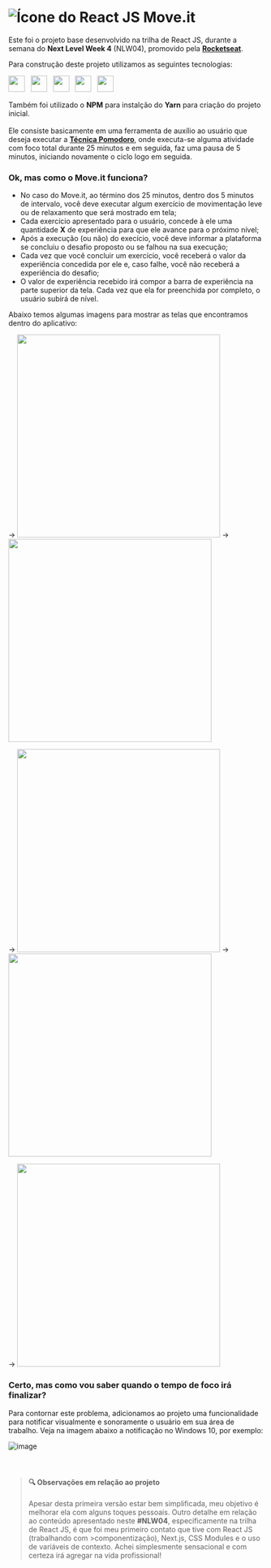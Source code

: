 # ![Ícone do React JS](https://user-images.githubusercontent.com/50239444/109434454-34d09c80-79f4-11eb-86b9-fe6a5a2172f7.png) Move.it

Este foi o projeto base desenvolvido na trilha de React JS, durante a semana do **Next Level Week 4** (NLW04), promovido pela [**Rocketseat**](https://rocketseat.com.br/).

Para construção deste projeto utilizamos as seguintes tecnologias:


<img src="https://user-images.githubusercontent.com/50239444/109435198-12408280-79f8-11eb-91a4-62776a456b06.png" width="32px" />&nbsp;&nbsp;&nbsp;<img src="https://user-images.githubusercontent.com/50239444/109435200-12d91900-79f8-11eb-9fcd-db237c28c72d.png" width="32px" />&nbsp;&nbsp;&nbsp;<img src="https://user-images.githubusercontent.com/50239444/109435201-1371af80-79f8-11eb-8920-c80c79a86bbe.png" width="32px" />&nbsp;&nbsp;&nbsp;<img src="https://user-images.githubusercontent.com/50239444/109435202-1371af80-79f8-11eb-9763-cc2fb8f2b236.png" width="32px" />&nbsp;&nbsp;&nbsp;<img src="https://user-images.githubusercontent.com/50239444/109435885-80d30f80-79fb-11eb-9229-27fc6f24cbf2.png" width="32px" />


Também foi utilizado o **NPM** para instalção do **Yarn** para criação do projeto inicial.
<br/><br/>
Ele consiste basicamente em uma ferramenta de auxílio ao usuário que deseja executar a [**Técnica Pomodoro**](https://brasilescola.uol.com.br/dicas-de-estudo/tecnica-pomodoro-que-e-e-como-funciona.htm), onde executa-se alguma atividade com foco total durante 25 minutos e em seguida, faz uma pausa de 5 minutos, iniciando novamente o ciclo logo em seguida.

### Ok, mas como o Move.it funciona?
* No caso do Move.it, ao término dos 25 minutos, dentro dos 5 minutos de intervalo, você deve executar algum exercício de movimentação leve ou de relaxamento que será mostrado em tela;
* Cada exercício apresentado para o usuário, concede à ele uma quantidade **X** de experiência para que ele avance para o próximo nível;
* Após a execução (ou não) do execício, você deve informar a plataforma se concluiu o desafio proposto ou se falhou na sua execução;
* Cada vez que você concluir um exercício, você receberá o valor da experiência concedida por ele e, caso falhe, você não receberá a experiência do desafio;
* O valor de experiência recebido irá compor a barra de experiência na parte superior da tela. Cada vez que ela for preenchida por completo, o usuário subirá de nível.

Abaixo temos algumas imagens para mostrar as telas que encontramos dentro do aplicativo:

-> <img src="https://user-images.githubusercontent.com/50239444/109434575-b3c5d500-79f4-11eb-8d54-449966733cde.png" width="400px" /> -> <img src="https://user-images.githubusercontent.com/50239444/109434600-d6f08480-79f4-11eb-9e04-7cb6ee63eee0.png" width="400px" />

-> <img src="https://user-images.githubusercontent.com/50239444/109434618-ed96db80-79f4-11eb-86cf-85bd1c69a8d5.png" width="400px" /> -> <img src="https://user-images.githubusercontent.com/50239444/109434634-ff787e80-79f4-11eb-976c-978f7dcc7d35.png" width="400px" />

-> <img src="https://user-images.githubusercontent.com/50239444/109434650-14eda880-79f5-11eb-9a0f-34deb1122a76.png" width="400px" />

### Certo, mas como vou saber quando o tempo de foco irá finalizar?

Para contornar este problema, adicionamos ao projeto uma funcionalidade para notificar visualmente e sonoramente o usuário em sua área de trabalho. Veja na imagem abaixo a notificação no Windows 10, por exemplo:

![image](https://user-images.githubusercontent.com/50239444/109435009-db1da180-79f6-11eb-9a73-baaa0fe2abc9.png)
<br />
<br />
<br />
>#### :mag: Observações em relação ao projeto
>
>Apesar desta primeira versão estar bem simplificada, meu objetivo é melhorar ela com alguns toques pessoais.
>Outro detalhe em relação ao conteúdo apresentado neste **#NLW04**, especificamente na trilha de React JS, é que foi meu primeiro contato que tive com React JS (trabalhando com >componentização), Next.js, CSS Modules e o uso de variáveis de contexto. Achei simplesmente sensacional e com certeza irá agregar na vida profissional!
